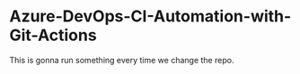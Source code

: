 # Azure-DevOps-CI-Automation-with-Git-Actions

This is gonna run something every time we change the repo. 